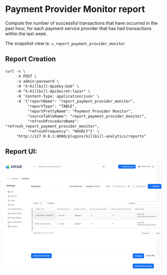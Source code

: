 # Payment Provider Monitor report

Compute the number of successful transactions that have occurred in the past hour, for each payment service provider that has had transactions within the last week.

The snapshot view is: `v_report_payment_provider_monitor`

## Report Creation

```
curl -v \
     -X POST \
     -u admin:password \
     -H "X-Killbill-ApiKey:bob" \
     -H "X-Killbill-ApiSecret:lazar" \
     -H 'Content-Type: application/json' \
     -d '{"reportName": "report_payment_provider_monitor",
          "reportType": "TABLE",
          "reportPrettyName": "Payment Provider Monitor",
          "sourceTableName": "report_payment_provider_monitor",
          "refreshProcedureName": "refresh_report_payment_provider_monitor",
          "refreshFrequency": "HOURLY"}' \
     "http://127.0.0.1:8080/plugins/killbill-analytics/reports"
```

## Report UI:

![payment-provider-monitor.png](payment-provider-monitor.png)